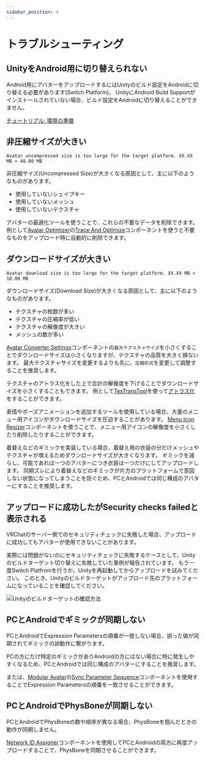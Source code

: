 ```yaml
---
sidebar_position: 4
---
```


# トラブルシューティング

## UnityをAndroid用に切り替えられない

Android用にアバターをアップロードするにはUnityのビルド設定をAndroidに切り替える必要があります(Switch Platform)。
UnityにAndroid Build Supportがインストールされていない場合、ビルド設定をAndroidに切り替えることができません。

[チュートリアル: 環境の準備](./tutorial/set-up-environment.mdx)

## 非圧縮サイズが大きい

`Avatar uncompressed size is too large for the target platform. XX.XX MB > 40.00 MB`

非圧縮サイズ(Uncompressed Size)が大きくなる原因として、主に以下のようなものがあります。

- 使用していないシェイプキー
- 使用していないメッシュ
- 使用していないテクスチャ

アバターの最適化ツールを使うことで、これらの不要なデータを削除できます。
例として[Avatar Optimizer](https://anatawa12.booth.pm/items/4885109)の[Trace And Optimize](https://vpm.anatawa12.com/avatar-optimizer/ja/docs/reference/trace-and-optimize/)コンポーネントを使うと不要なものをアップロード時に自動的に削除できます。 

## ダウンロードサイズが大きい

`Avatar download size is too large for the target platform. XX.XX MB > 10.00 MB`

ダウンロードサイズ(Download Size)が大きくなる原因として、主に以下のようなものがあります。

- テクスチャの枚数が多い
- テクスチャの圧縮率が低い
- テクスチャの解像度が大きい
- メッシュの数が多い

[Avatar Converter Settings](./references/components/avatar-converter-settings.md)コンポーネントの`最大テクスチャサイズ`を小さくすることでダウンロードサイズは小さくなりますが、テクスチャの品質を大きく損ないます。
最大テクスチャサイズを変更するよりも先に、`圧縮形式`を変更して調整することを推奨します。

テクスチャのアトラス化をした上で合計の解像度を下げることでダウンロードサイズを小さくすることもできます。
例として[TexTransTool](https://rs-shop.booth.pm/items/4833984)を使って[アトラス化](https://ttt.rs64.net/docs/Tutorial/ReductionTextureMemoryByAtlasing)をすることができます。

表情やポーズアニメーションを追加するツールを使用している場合、大量のメニュー用アイコンがダウンロードサイズを圧迫することがあります。
[Menu Icon Resizer](./references/components/menu-icon-resizer.md)コンポーネントを使うことで、メニュー用アイコンの解像度を小さくしたり削除したりすることができます。

着替えなどのギミックを実装している場合、着替え用の衣装の分だけメッシュやテクスチャが増えるためダウンロードサイズが大きくなります。
ギミックを減らし、可能であれば一つのアバターにつき衣装は一つだけにしてアップロードします。
同期ズレにより着替えなどのギミックが片方のプラットフォームで意図しない状態になってしまうことを防ぐため、PCとAndroidでは同じ構成のアバターにすることを推奨します。

## アップロードに成功したがSecurity checks failedと表示される

VRChatのサーバー側でのセキュリティチェックに失敗した場合、アップロードに成功してもアバターが使用できないことがあります。

実際には問題がないのにセキュリティチェックに失敗するケースとして、Unityのビルドターゲット切り替えに失敗していた事例が報告されています。
もう一度Switch Platfromを行うか、Unityを再起動してからアップロードを試みてください。
このとき、Unityのビルドターゲットがアップロード先のプラットフォームになっていることを確認してください。

![Unityのビルドターゲットの確認方法](/img/unity_titlebar_android.png)

## PCとAndroidでギミックが同期しない

PCとAndroidでExpression Parametersの順番が一致しない場合、誤った値が同期されてギミックの誤動作に繋がります。

PCの方にだけ特定のギミックがありAndroidの方にはない場合に特に発生しやすくなるため、PCとAndroidでは同じ構成のアバターにすることを推奨します。

または、[Modular Avatar](https://modular-avatar.nadena.dev/ja)の[Sync Parameter Sequence](https://modular-avatar.nadena.dev/ja/docs/reference/sync-parameter-sequence)コンポーネントを使用することでExpression Parametersの順番を一致させることができます。

## PCとAndroidでPhysBoneが同期しない

PCとAndroidでPhysBoneの数や順序が異なる場合、PhysBoneを掴んだときの動作が同期しません。

[Network ID Assigner](./references/components/network-id-assigner.md)コンポーネントを使用してPCとAndroidの両方に再度アップロードすることで、PhysBoneを同期させることができます。
